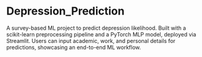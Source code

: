 # Depression_Prediction
A survey-based ML project to predict depression likelihood. Built with a scikit-learn preprocessing pipeline and a PyTorch MLP model, deployed via Streamlit. Users can input academic, work, and personal details for predictions, showcasing an end-to-end ML workflow.
